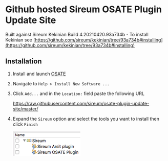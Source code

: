 # Github hosted Sireum OSATE Plugin Update Site

Built against Sireum Kekinian Build 4.20210420.93a734b - To install Kekinian see [https://github.com/sireum/kekinian/tree/93a734b#installing](https://github.com/sireum/kekinian/tree/93a734b#installing)

## Installation
1. Install and launch [OSATE](http://osate.org/download-and-install.html)
2. Navigate to ``Help > Install New Software ...``
3. Click ``Add...`` and in the ``Location:`` field paste the following URL

    https://raw.githubusercontent.com/sireum/osate-plugin-update-site/master/
  
4. Expand the ``Sireum`` option and select the tools you want to install then click ``Finish``

   ![tool-options](resources/tool-options.png)

